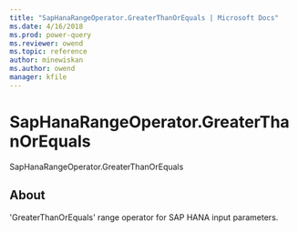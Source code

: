 ```yaml
---
title: "SapHanaRangeOperator.GreaterThanOrEquals | Microsoft Docs"
ms.date: 4/16/2018
ms.prod: power-query
ms.reviewer: owend
ms.topic: reference
author: minewiskan
ms.author: owend
manager: kfile
---
```

# SapHanaRangeOperator.GreaterThanOrEquals
SapHanaRangeOperator.GreaterThanOrEquals  
  
## About  
'GreaterThanOrEquals' range operator for SAP HANA input parameters.  
  
